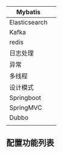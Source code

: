 | Mybatis       |      |
| ------------- | ---- |
| Elasticsearch |      |
| Kafka         |      |
| redis         |      |
| 日志处理      |      |
| 异常          |      |
| 多线程        |      |
| 设计模式      |      |
| Springboot    |      |
| SpringMVC     |      |
| Dubbo         |      |
|               |      |

## 配置功能列表